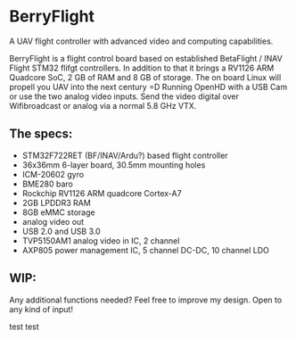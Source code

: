 # BerryFlight
A UAV flight controller with advanced video and computing capabilities.

BerryFlight is a flight control board based on established BetaFlight / INAV Flight STM32 flifgt controllers. 
In addition to that it brings a RV1126 ARM Quadcore SoC, 2 GB of RAM and 8 GB of storage.
The on board Linux will propell you UAV into the next century =D
Running OpenHD with a USB Cam or use the two analog video inputs. 
Send the video digital over Wifibroadcast or analog via a normal 5.8 GHz VTX.

## The specs:
- STM32F722RET (BF/INAV/Ardu?) based flight controller
- 36x36mm 6-layer board, 30.5mm mounting holes
- ICM-20602 gyro
- BME280 baro
- Rockchip RV1126 ARM quadcore Cortex-A7 
- 2GB LPDDR3 RAM
- 8GB eMMC storage
- analog video out
- USB 2.0 and USB 3.0
- TVP5150AM1 analog video in IC, 2 channel
- AXP805 power management IC, 5 channel DC-DC, 10 channel LDO


## WIP:
Any additional functions needed?
Feel free to improve my design.
Open to any kind of input!

test
test
